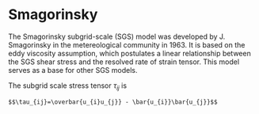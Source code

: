 # Smagorinsky

The Smagorinsky subgrid-scale (SGS) model was developed by J. Smagorinsky in the
metereological community in 1963. It is based on the eddy viscosity assumption,
which postulates a linear relationship between the SGS shear stress and the resolved
rate of strain tensor. This model serves as a base for other SGS models.


The subgrid scale stress tensor $\tau_{ij}$ is

    $$\tau_{ij}=\overbar{u_{i}u_{j}} - \bar{u_{i}}\bar{u_{j}}$$

